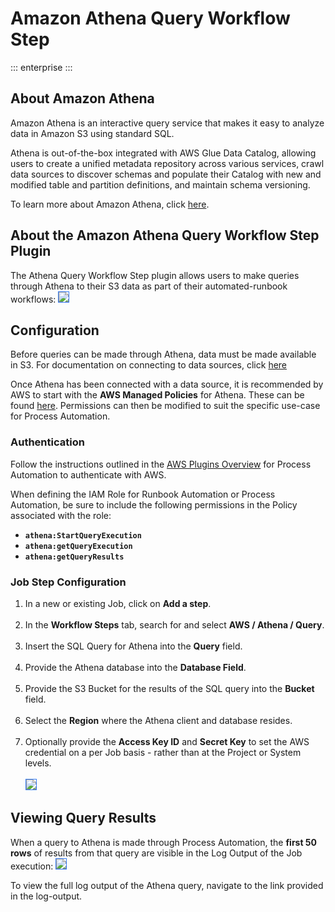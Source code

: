 # Amazon Athena Query Workflow Step

::: enterprise
:::

## About Amazon Athena

Amazon Athena is an interactive query service that makes it easy to analyze data in Amazon S3 using standard SQL.

Athena is out-of-the-box integrated with AWS Glue Data Catalog, allowing users to create a unified metadata repository across various services, 
crawl data sources to discover schemas and populate their Catalog with new and modified table and partition definitions, and maintain schema versioning.

To learn more about Amazon Athena, click [here](https://aws.amazon.com/athena).

## About the Amazon Athena Query Workflow Step Plugin

The Athena Query Workflow Step plugin allows users to make queries through Athena to their S3 data as part of their automated-runbook workflows:
<img style='border:1px solid #327af6' src="@assets/img/aws-athena-job-step-config.png" /><br>

## Configuration

Before queries can be made through Athena, data must be made available in S3. For documentation on connecting to data sources, click [here](https://docs.aws.amazon.com/athena/latest/ug/work-with-data-stores.html)

Once Athena has been connected with a data source, it is recommended by AWS to start with the **AWS Managed Policies** for Athena.  These can be found [here](https://docs.aws.amazon.com/athena/latest/ug/managed-policies.html).
Permissions can then be modified to suit the specific use-case for Process Automation.

### Authentication
Follow the instructions outlined in the [AWS Plugins Overview](/docs/manual/plugins/aws-plugins-overview.html) for Process Automation to authenticate with AWS.

When defining the IAM Role for Runbook Automation or Process Automation, be sure to include the following permissions in the Policy associated with the role:

* **`athena:StartQueryExecution`**
* **`athena:getQueryExecution`**
* **`athena:getQueryResults`**

### Job Step Configuration

1. In a new or existing Job, click on **Add a step**.<br><br>
2. In the **Workflow Steps** tab, search for and select **AWS / Athena / Query**.<br><br>
3. Insert the SQL Query for Athena into the **Query** field.<br><br>
4. Provide the Athena database into the **Database Field**.<br><br>
5. Provide the S3 Bucket for the results of the SQL query into the **Bucket** field.<br><br>
6. Select the **Region** where the Athena client and database resides.<br><br>
7. Optionally provide the **Access Key ID** and **Secret Key** to set the AWS credential on a per Job basis - rather than at the Project or System levels.<br><br>
<img style='border:1px solid #327af6' src="@assets/img/aws-athena-job-step-config.png" /><br>

## Viewing Query Results

When a query to Athena is made through Process Automation, the **first 50 rows** of results from that query are visible in the Log Output of the Job execution:
<img style='border:1px solid #327af6' src="@assets/img/aws-athena-output.png" /><br>

To view the full log output of the Athena query, navigate to the link provided in the log-output.